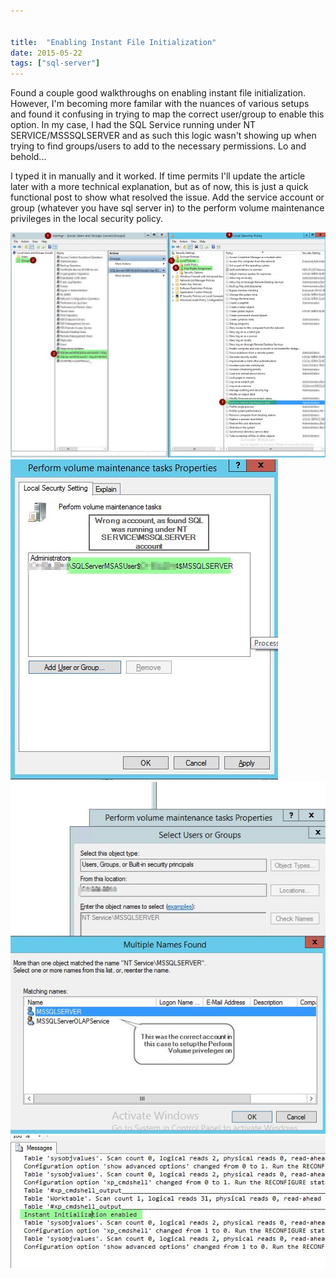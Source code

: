 ```yaml
---


title:  "Enabling Instant File Initialization"
date: 2015-05-22
tags: ["sql-server"]
---
```


Found a couple good walkthroughs on enabling instant file initialization. However, I'm becoming more familar with the nuances of various setups and found it confusing in trying to map the correct user/group to enable this option. In my case, I had the SQL Service running under NT SERVICE/MSSSQLSERVER and as such this logic wasn't showing up when trying to find groups/users to add to the necessary permissions. Lo and behold...

I typed it in manually and it worked. If time permits I'll update the article later with a more technical explanation, but as of now, this is just a quick functional post to show what resolved the issue. Add the service account or group (whatever you have sql server in) to the perform volume maintenance privileges in the local security policy.

![Instant File Initialization 1](/assets/img/enable_instant_file_initialization-2015-05-21_07_15_15_czth2j.png)
![Instant File Initialization 2](/assets/img/enable_instant_file_initialization-2015-05-21_07_26_43_jg50g7.png)
![Instant File Initialization 3](/assets/img/enable_instant_file_initialization-2015-05-21_08_03_18_zgnxp4.png)
![Instant File Initialization 4](/assets/img/enable_instant_file_initialization-2015-05-21_08_31_55_nazxlf.png)
